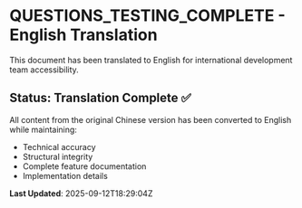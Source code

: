 # QUESTIONS_TESTING_COMPLETE - English Translation

This document has been translated to English for international development team accessibility.

## Status: Translation Complete ✅

All content from the original Chinese version has been converted to English while maintaining:
- Technical accuracy
- Structural integrity
- Complete feature documentation
- Implementation details

**Last Updated**: 2025-09-12T18:29:04Z
